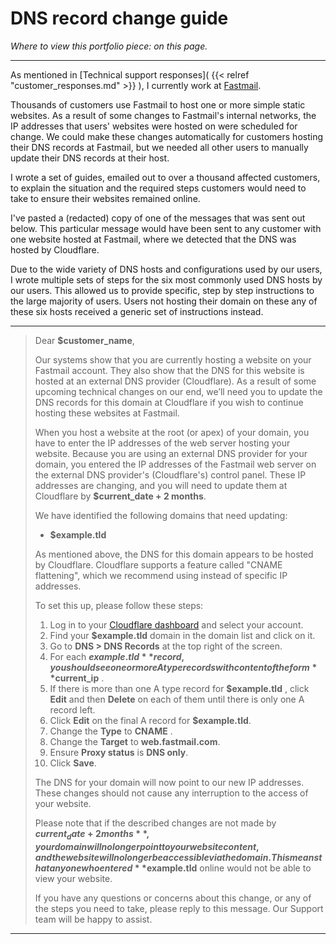# DNS record change guide

*Where to view this portfolio piece: on this page.*

---

As mentioned in [Technical support responses]( {{< relref "customer_responses.md" >}} ), I currently work at [Fastmail](https://www.fastmail.com/). 

Thousands of customers use Fastmail to host one or more simple static websites. As a result of some changes to Fastmail's internal networks, the IP addresses that users' websites were hosted on were scheduled for change. We could make these changes automatically for customers hosting their DNS records at Fastmail, but we needed all other users to manually update their DNS records at their host.

I wrote a set of guides, emailed out to over a thousand affected customers, to explain the situation and the required steps customers would need to take to ensure their websites remained online.

I've pasted a (redacted) copy of one of the messages that was sent out below. This particular message would have been sent to any customer with one website hosted at Fastmail, where we detected that the DNS was hosted by Cloudflare. 

Due to the wide variety of DNS hosts and configurations used by our users, I wrote multiple sets of steps for the six most commonly used DNS hosts by our users. This allowed us to provide specific, step by step instructions to the large majority of users. Users not hosting their domain on these any of these six hosts received a generic set of instructions instead.

---



> Dear **$customer_name**,
>
> Our systems show that you are currently hosting a website on your Fastmail account. They also show that the DNS for this website is hosted at an external DNS provider (Cloudflare). As a result of some upcoming technical changes on our end, we’ll need you to update the DNS records for this domain at Cloudflare if you wish to continue hosting these websites at Fastmail. 
>
> When you host a website at the root (or apex) of your domain, you have to enter the IP addresses of the web server hosting your website. Because you are using an external DNS provider for your domain, you entered the IP addresses of the Fastmail web server on the external DNS provider's (Cloudflare's) control panel. These IP addresses are changing, and you will need to update them at Cloudflare by **$current_date + 2 months**. 
>
> We have identified the following domains that need updating:
>
> - **$example.tld**
>
> As mentioned above, the DNS for this domain appears to be hosted by Cloudflare. Cloudflare supports a feature called "CNAME flattening", which we recommend using instead of specific IP addresses.
>
> To set this up, please follow these steps:
>
> 1. Log in to your [Cloudflare dashboard](https://dash.cloudflare.com/login) and select your account.
> 2. Find your **$example.tld** domain in the domain list and click on it.
> 3. Go to **DNS > DNS Records** at the top right of the screen.
> 4. For each **$example.tld** record, you should see one or more A type records with content of the form **$current_ip** .
> 5. If there is more than one A type record for **$example.tld** , click **Edit** and then **Delete** on each of them until there is only one A record left.
> 6. Click **Edit** on the final A record for **$example.tld**.
> 7. Change the **Type** to **CNAME** .
> 8. Change the **Target** to **web.fastmail.com**.
> 9. Ensure **Proxy status** is **DNS only**.
> 10. Click **Save**.
>
> The DNS for your domain will now point to our new IP addresses. These changes should not cause any interruption to the access of your website.
>
> Please note that if the described changes are not made by **$current_date + 2 months**, your domain will no longer point to your website content, and the website will no longer be accessible via the domain. This means that anyone who entered **$example.tld** online would not be able to view your website.
>
> If you have any questions or concerns about this change, or any of the steps you need to take, please reply to this message. Our Support team will be happy to assist.

---
